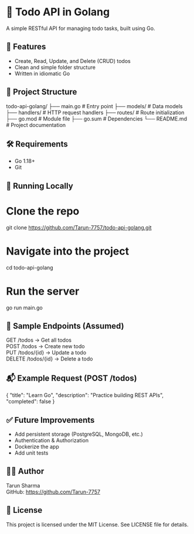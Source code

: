 # 📝 Todo API in Golang

A simple RESTful API for managing todo tasks, built using Go.

## 🚀 Features

- Create, Read, Update, and Delete (CRUD) todos
- Clean and simple folder structure
- Written in idiomatic Go

## 📁 Project Structure

todo-api-golang/
├── main.go          # Entry point
├── models/          # Data models
├── handlers/        # HTTP request handlers
├── routes/          # Route initialization
├── go.mod           # Module file
├── go.sum           # Dependencies
└── README.md        # Project documentation

## 🛠️ Requirements

- Go 1.18+
- Git

## 🧪 Running Locally

# Clone the repo
git clone https://github.com/Tarun-7757/todo-api-golang.git

# Navigate into the project
cd todo-api-golang

# Run the server
go run main.go

## 🧵 Sample Endpoints (Assumed)

GET    /todos         → Get all todos  
POST   /todos         → Create new todo  
PUT    /todos/{id}    → Update a todo  
DELETE /todos/{id}    → Delete a todo  

## 📬 Example Request (POST /todos)

{
  "title": "Learn Go",
  "description": "Practice building REST APIs",
  "completed": false
}

## ✅ Future Improvements

- Add persistent storage (PostgreSQL, MongoDB, etc.)
- Authentication & Authorization
- Dockerize the app
- Add unit tests

## 🧑‍💻 Author

Tarun Sharma  
GitHub: https://github.com/Tarun-7757

## 📄 License

This project is licensed under the MIT License. See LICENSE file for details.
